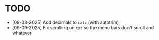 # TODO

- [09-03-2025] Add decimals to `calc` (with autotrim)
- [09-09-2025] Fix scrolling on `txt` so the menu bars don't scroll and whatever